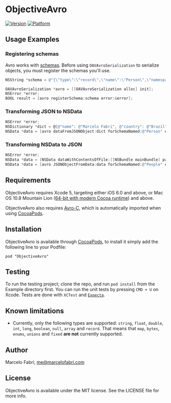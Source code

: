 # ObjectiveAvro

[![Version](http://cocoapod-badges.herokuapp.com/v/ObjectiveAvro/badge.png)](http://cocoadocs.org/docsets/ObjectiveAvro)
[![Platform](http://cocoapod-badges.herokuapp.com/p/ObjectiveAvro/badge.png)](http://cocoadocs.org/docsets/ObjectiveAvro)

## Usage Examples

### Registering schemas

Avro works with [schemas](http://avro.apache.org/docs/current/index.html#schemas). Before using `OAVAvroSerialization` to serialize objects, you must register the schemas you'll use.

```objective-c
NSString *schema = @"{\"type\":\"record\",\"name\":\"Person\",\"namespace\":\"com.movile.objectiveavro.unittest.v1\",\"fields\":[{\"name\":\"name\",\"type\":\"string\"},{\"name\":\"country\",\"type\":\"string\"},{\"name\":\"age\",\"type\":\"int\"}]}";

OAVAvroSerialization *avro = [[OAVAvroSerialization alloc] init];
NSError *error;
BOOL result = [avro registerSchema:schema error:&error];
```    

### Transforming JSON to NSData

```objective-c
NSError *error;
NSDictionary *dict = @{@"name": @"Marcelo Fabri", @"country": @"Brazil", @"age": @20};
NSData *data = [avro dataFromJSONObject:dict forSchemaNamed:@"Person" error:&error];
```

### Transforming NSData to JSON

```objective-c
NSError *error;
NSData *data = [NSData dataWithContentsOfFile:[[NSBundle mainBundle] pathForResource:@"marcelo" ofType:@"avro"]];
NSData *data = [avro JSONObjectFromData:data forSchemaNamed:@"People" error:&error];
```

## Requirements

ObjectiveAvro requires Xcode 5, targeting either iOS 6.0 and above, or Mac OS 10.8 Mountain Lion ([64-bit with modern Cocoa runtime](https://developer.apple.com/library/mac/#documentation/Cocoa/Conceptual/ObjCRuntimeGuide/Articles/ocrtVersionsPlatforms.html)) and above.

ObjectiveAvro also requires [Avro-C](http://avro.apache.org/docs/current/api/c/index.html), which is automatically imported when using [CocoaPods](http://cocoapods.org).

## Installation

ObjectiveAvro is available through [CocoaPods](http://cocoapods.org), to install
it simply add the following line to your Podfile:

    pod "ObjectiveAvro"

## Testing

To run the testing project; clone the repo, and run `pod install` from the Example directory first. You can run the unit tests by pressing `CMD + U` on Xcode.
Tests are done with `XCTest` and [`Expecta`](https://github.com/specta/expecta).

## Known limitations

- Currently, only the following types are supported: `string`, `float`, `double`, `int`, `long`, `boolean`, `null`, `array` and `record`. That means that `map`, `bytes`, `enums`, `unions` and `fixed` **are not** currently supported.

## Author

Marcelo Fabri, me@marcelofabri.com

## License

ObjectiveAvro is available under the MIT license. See the LICENSE file for more info.

